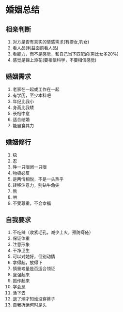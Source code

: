 # 婚姻总结

## 相亲判断

1. 对方是否有真实的情感需求(有捞女,钓女)
2. 看人品(利益面前看人品)
3. 看能力，而不是感觉，和自己当下匹配的(男比女多20%)
4. 感觉是锦上添花(要相信科学，不要相信感觉)


## 婚姻需求
1. 老家在一起或工作在一起
2. 有学历，至少本科吧
3. 年纪比我小
4. 身高比我矮
5. 长相中意
6. 适合结婚
7. 能自食其力

## 婚姻修行
1. 稳
2. 忍
3. 睁一只眼闭一只眼
4. 物极必反
5. 是两情相悦，不是一头热乎
6. 转移注意力，别钻牛角尖
7. 熬
8. 哄
9. 不受尊重，不会幸福


## 自我要求
1. 不吃辣（收紧毛孔，减少上火，预防痔疮）
2. 保证体重
3. 注意形象
4. 干净卫生
5. 可以对她好，但别动情
6. 拿得起，放得下
7. 慎重考量是否适合领证
8. 坚强起来
9. 振作起来
10. 学会忍
11. 活下去
12. 退了潮才知谁没穿裤子
13. 自我折磨何时是头










